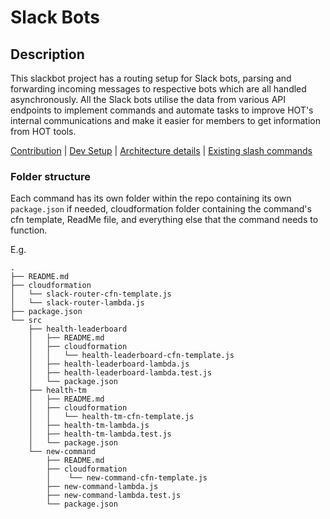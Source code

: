 # Slack Bots

## Description
This slackbot project has a routing setup for Slack bots, parsing and forwarding incoming messages to respective bots which are all handled asynchronously. All the Slack bots utilise the data from various API endpoints to implement commands and automate tasks to improve HOT's internal communications and make it easier for members to get information from HOT tools.

[Contribution](https://github.com/hotosm/slack-bots/blob/master/docs/contribute.md)  | [Dev Setup](https://github.com/hotosm/slack-bots/blob/master/docs/dev-setup.md) | [Architecture details](https://github.com/hotosm/slack-bots/blob/master/docs/architecture.md) | [Existing slash commands](https://github.com/hotosm/slack-bots/blob/master/docs/slash-commands.md)

### Folder structure
Each command has its own folder within the repo containing its own `package.json` if needed, cloudformation folder containing the command's cfn template, ReadMe file, and everything else that the command needs to function.

E.g.

```
.
├── README.md
├── cloudformation
│   └── slack-router-cfn-template.js
│   └── slack-router-lambda.js
├── package.json
└── src
    ├── health-leaderboard
    │   ├── README.md
    │   ├── cloudformation
    │   │   └── health-leaderboard-cfn-template.js
    │   ├── health-leaderboard-lambda.js
    │   ├── health-leaderboard-lambda.test.js
    │   └── package.json
    ├── health-tm
    │   ├── README.md
    │   ├── cloudformation
    │   │   └── health-tm-cfn-template.js
    │   ├── health-tm-lambda.js
    │   ├── health-tm-lambda.test.js
    │   └── package.json
    └── new-command
        ├── README.md
        ├── cloudformation
        │    └── new-command-cfn-template.js
        ├── new-command-lambda.js
        ├── new-command-lambda.test.js
        └── package.json

```

